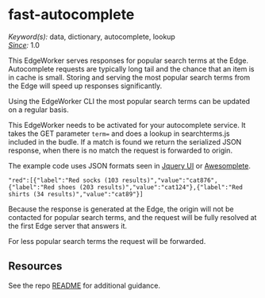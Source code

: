 # fast-autocomplete

*Keyword(s):* data, dictionary, autocomplete, lookup<br>
*[Since](https://learn.akamai.com/en-us/webhelp/edgeworkers/edgeworkers-user-guide/GUID-14077BCA-0D9F-422C-8273-2F3E37339D5B.html):* 1.0

This EdgeWorker serves responses for popular search terms at the Edge. Autocomplete requests are typically long tail and the chance that an item is in cache is small. Storing and serving the most popular search terms from the Edge will speed up responses significantly.

Using the EdgeWorker CLI the most popular search terms can be updated on a regular basis.

This EdgeWorker needs to be activated for your autocomplete service.  It takes the GET parameter `term=` and does a lookup in searchterms.js included in the budle. If a match is found we return the serialized JSON response, when there is no match the request is forwarded to origin.

The example code uses JSON formats seen in [Jquery UI](https://jqueryui.com/autocomplete/) or [Awesomplete](https://leaverou.github.io/awesomplete/).

`"red":[{"label":"Red socks (103 results)","value":"cat876",{"label":"Red shoes (203 results)","value":"cat124"},{"label":"Red shirts (34 results)","value":"cat89"}]`

Because the response is generated at the Edge, the origin will not be
contacted for popular search terms, and the request will be fully resolved at the first Edge
server that answers it.

For less popular search terms the request will be forwarded.


## Resources
See the repo [README](https://github.com/akamai/edgeworkers-examples#Resources) for additional guidance.
